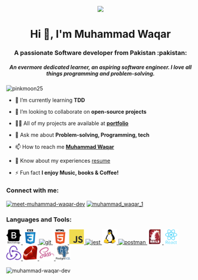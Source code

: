 <p align="center"><img src="https://media.giphy.com/media/f3iwJFOVOwuy7K6FFw/giphy.gif"/></p>
<h1 align="center">Hi 👋, I'm Muhammad Waqar</h1>
<h3 align="center">A passionate Software developer from Pakistan :pakistan: </h3>
<h5 align="center">An evermore dedicated learner, an aspiring software engineer. I love all things programming and problem-solving.</h5>

<p align="left"> <img src="https://komarev.com/ghpvc/?username=pinkmoon25&label=Profile%20views&color=0e75b6&style=flat" alt="pinkmoon25" /> </p>

- 🌱 I’m currently learning **TDD**

- 👯 I’m looking to collaborate on **open-source projects**

- 👨‍💻 All of my projects are available at **[portfolio](https://muhammad-waqar-portfolio.netlify.app/)**

- 💬 Ask me about **Problem-solving, Programming, tech**

- 📫 How to reach me **[Muhammad Waqar](https://www.linkedin.com/in/muhammad-waqar-dev/)**

- 📄 Know about my experiences [resume](https://drive.google.com/file/d/1QSljJydxMsRdLnl0nNc0SY-euTzDcbUJ/view?usp=sharing)

- ⚡ Fun fact **I enjoy Music, books & Coffee!**

<h3 align="left">Connect with me:</h3>
<p align="left">
<a href="https://www.linkedin.com/in/muhammad-waqar-dev/" target="blank"><img align="center" src="https://raw.githubusercontent.com/rahuldkjain/github-profile-readme-generator/master/src/images/icons/Social/linked-in-alt.svg" alt="meet-muhammad-waqar-dev" height="30" width="40" /></a>
<a href="https://www.hackerrank.com/profile/muhammad_waqar_1" target="blank"><img align="center" src="https://raw.githubusercontent.com/rahuldkjain/github-profile-readme-generator/master/src/images/icons/Social/hackerrank.svg" alt="muhammad_waqar_1" height="30" width="40" /></a>
</p>

<h3 align="left">Languages and Tools:</h3>
<p align="left"> <a href="https://getbootstrap.com" target="_blank" rel="noreferrer"> <img src="https://raw.githubusercontent.com/devicons/devicon/master/icons/bootstrap/bootstrap-plain-wordmark.svg" alt="bootstrap" width="40" height="40"/> </a> <a href="https://www.w3schools.com/css/" target="_blank" rel="noreferrer"> <img src="https://raw.githubusercontent.com/devicons/devicon/master/icons/css3/css3-original-wordmark.svg" alt="css3" width="40" height="40"/> </a> <a href="https://git-scm.com/" target="_blank" rel="noreferrer"> <img src="https://www.vectorlogo.zone/logos/git-scm/git-scm-icon.svg" alt="git" width="40" height="40"/> </a> <a href="https://www.w3.org/html/" target="_blank" rel="noreferrer"> <img src="https://raw.githubusercontent.com/devicons/devicon/master/icons/html5/html5-original-wordmark.svg" alt="html5" width="40" height="40"/> </a> <a href="https://developer.mozilla.org/en-US/docs/Web/JavaScript" target="_blank" rel="noreferrer"> <img src="https://raw.githubusercontent.com/devicons/devicon/master/icons/javascript/javascript-original.svg" alt="javascript" width="40" height="40"/> </a> <a href="https://jestjs.io" target="_blank" rel="noreferrer"> <img src="https://www.vectorlogo.zone/logos/jestjsio/jestjsio-icon.svg" alt="jest" width="40" height="40"/> </a> <a href="https://www.linux.org/" target="_blank" rel="noreferrer"> <img src="https://raw.githubusercontent.com/devicons/devicon/master/icons/linux/linux-original.svg" alt="linux" width="40" height="40"/> </a>  <a href="https://postman.com" target="_blank" rel="noreferrer"> <img src="https://www.vectorlogo.zone/logos/getpostman/getpostman-icon.svg" alt="postman" width="40" height="40"/> </a> <a href="https://rubyonrails.org" target="_blank" rel="noreferrer"> <img src="https://raw.githubusercontent.com/devicons/devicon/master/icons/rails/rails-original-wordmark.svg" alt="rails" width="40" height="40"/> </a> <a href="https://reactjs.org/" target="_blank" rel="noreferrer"> <img src="https://raw.githubusercontent.com/devicons/devicon/master/icons/react/react-original-wordmark.svg" alt="react" width="40" height="40"/> </a> <a href="https://redux.js.org" target="_blank" rel="noreferrer"> <img src="https://raw.githubusercontent.com/devicons/devicon/master/icons/redux/redux-original.svg" alt="redux" width="40" height="40"/> </a> <a href="https://www.ruby-lang.org/en/" target="_blank" rel="noreferrer"> <img src="https://raw.githubusercontent.com/devicons/devicon/master/icons/ruby/ruby-original.svg" alt="ruby" width="40" height="40"/> </a> <a href="https://sass-lang.com" target="_blank" rel="noreferrer"> <img src="https://raw.githubusercontent.com/devicons/devicon/master/icons/sass/sass-original.svg" alt="sass" width="40" height="40"/> </a><a href="https://www.postgresql.org" target="_blank" rel="noreferrer"> <img src="https://raw.githubusercontent.com/devicons/devicon/master/icons/postgresql/postgresql-original-wordmark.svg" alt="postgresql" width="40" height="40"/> </a></p>

<p><img align="center" src="https://github-readme-streak-stats.herokuapp.com/?user=pinkmoon25&" alt="muhammad-waqar-dev" /></p>


